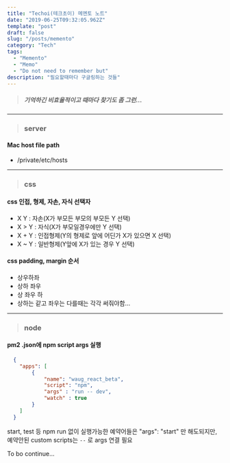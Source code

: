 ```yaml
---
title: "Techoi(테크초이) 메멘토 노트"
date: "2019-06-25T09:32:05.962Z"
template: "post"
draft: false
slug: "/posts/memento"
category: "Tech"
tags:
  - "Memento"
  - "Memo"
  - "Do not need to remember but"
description: "필요할때마다 구글링하는 것들"
---
```


> ##### 기억하긴 비효율적이고 때마다 찾기도 좀 그런...

---
> ### server

#### Mac host file path 
- /private/etc/hosts

---
> ### css
#### css 인접, 형제, 자손, 자식 선택자

- X Y : 자손(X가 부모든 부모의 부모든 Y 선택)
- X > Y : 자식(X가 부모일경우에만 Y 선택)
- X + Y : 인접형제(Y의 형제로 앞에 어딘가 X가 있으면 X 선택)
- X ~ Y : 일반형제(Y앞에 X가 있는 경우 Y 선택)

#### css padding, margin 순서

- 상우하좌
- 상하 좌우
- 상 좌우 하
- 상하는 같고 좌우는 다를때는 각각 써줘야함...

---

> ### node
#### pm2 .json에 npm script args 실행
```json
  {
    "apps": [
        {
            "name": "waug_react_beta",
            "script": "npm",
            "args" : "run -- dev",
            "watch" : true
        }
    ]
  }
```
start, test 등 npm run 없이 실행가능한 예약어들은 "args": "start" 만 해도되지만, 예약안된 custom scripts는 `--` 로 args 연결 필요


To bo continue...



